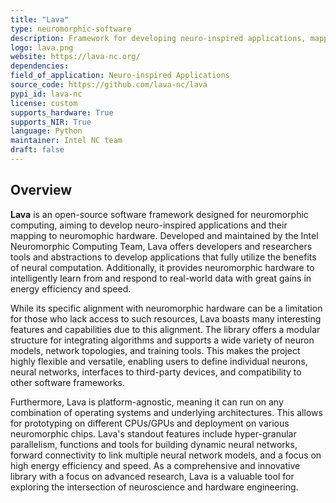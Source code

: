 ```yaml
---
title: "Lava"
type: neuromorphic-software
description: Framework for developing neuro-inspired applications, mapping them to neuromorphic hardware.
logo: lava.png
website: https://lava-nc.org/
dependencies: 
field_of_application: Neuro-inspired Applications
source_code: https://github.com/lava-nc/lava
pypi_id: lava-nc
license: custom
supports_hardware: True
supports_NIR: True
language: Python
maintainer: Intel NC team
draft: false
---
```




## Overview
**Lava** is an open-source software framework designed for neuromorphic computing, aiming to develop neuro-inspired applications and their mapping to neuromophic hardware. 
Developed and maintained by the Intel Neuromorphic Computing Team, Lava offers developers and researchers tools and abstractions to develop applications that fully utilize the
benefits of neural computation. Additionally, it provides neuromorphic hardware to intelligently learn from and respond to real-world data with great gains in energy efficiency and speed.

While its specific alignment with neuromorphic hardware can be a limitation for those who lack access to such resources, Lava boasts many interesting features and capabilities due
to this alignment. The library offers a modular structure for integrating algorithms and supports a wide variety of neuron models, network topologies, and training tools. This makes
the project highly flexible and versatile, enabling users to define individual neurons, neural networks, interfaces to third-party devices, and compatibility to other software frameworks.

Furthermore, Lava is platform-agnostic, meaning it can run on any combination of operating systems and underlying architectures. This allows for prototyping on different CPUs/GPUs
and deployment on various neuromorphic chips. Lava's standout features include hyper-granular parallelism, functions and tools for building dynamic neural networks, forward connectivity 
to link multiple neural network models, and a focus on high energy efficiency and speed. As a comprehensive and innovative library with a focus on advanced research, Lava is a
valuable tool for exploring the intersection of neuroscience and hardware engineering.
